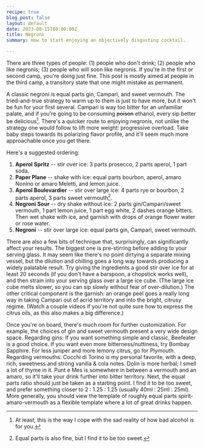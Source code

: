 ```yaml
---
recipe: true
blog_post: false
layout: default
date: 2023-08-15T00:00:00Z
title: Negroni
summary: How to start enjoying an objectively disgusting cocktail.

---
```


There are three types of people: (1) people who don't drink; (2) people who like negronis; (3) people who will soon like negronis. If you're in the first or second camp, you're doing just fine. This post is mostly aimed at people in the third camp, a transitory state that one might mistake as permanent. 

A classic negroni is equal parts gin, Campari, and sweet vermouth. The tried-and-true strategy to warm up to them is just to have more, but it won't be fun for your first several. Campari is way too bitter for an unfamiliar palate, and if you're going to be consuming ~~poison~~ ethanol, every sip better be delicious[^1]. There's a quicker route to enjoying negronis, not unlike the strategy one would follow to lift more weight: progressive overload. Take baby steps towards its polarizing flavor profile, and it'll seem much more approachable once you get there.

Here's a suggested ordering:  
1. **Aperol Spritz** -- stir over ice: 3 parts prosecco, 2 parts aperol, 1 part soda.
2. **Paper Plane** -- shake with ice: equal parts bourbon, aperol, amaro Nonino or amaro Meletti, and lemon juice.
3. **Aperol Boulevardier** -- stir over large ice: 4 parts rye or bourbon, 2 parts aperol, 3 parts sweet vermouth[^2].
4. **Negroni Sour** -- dry shake without ice: 2 parts gin/Campari/sweet vermouth, 1 part lemon juice, 1 part egg white, 2 dashes orange bitters. Then wet shake with ice, and garnish with drops of orange flower water or rose water.
5. **Negroni** -- stir over large ice: equal parts gin, Campari, sweet vermouth.

There are also a few bits of technique that, surprisingly, can significantly affect your results. The biggest one is pre-stirring before adding to your serving glass. It may seem like there's no point dirtying a separate mixing vessel, but the dilution and chilling goes a long way towards producing a widely palatable result. Try giving the ingredients a good stir over ice for at least 20 seconds (if you don't have a barspoon, a chopstick works well), and then strain into your serving glass over a large ice cube. (The large ice cube melts slower, so you can sip slowly without fear of over-dilution.) The other critical component is the garnish: an orange peel goes a really long way in taking Campari out of acrid territory and into the bright, citrusy regime. (Watch a couple videos if you're not quite sure how to express the citrus oils, as this also makes a big difference.)

Once you're on board, there's much room for further customization. For example, the choices of gin and sweet vermouth present a very wide design space. Regarding gins: If you want something simple and classic, Beefeater is a good choice. If you want even more bitterness/nuttiness, try Bombay Sapphire. For less juniper and more lemony citrus, go for Plymouth. Regarding vermouths: Cocchi di Torino is my personal favorite, with a deep, rich, sweetness and strong vanilla & cola notes. Dolin is more herbal; I smell a lot of thyme in it. Punt e Mes is somewhere in between a vermouth and an amaro, so it'll take your drink further into bitter territory. Next, the equal parts ratio should just be taken as a starting point. I find it to be too sweet, and prefer something closer to 2 : 1.25 : 1.25 (usually 40ml : 25ml : 25ml). More generally, you should view the template of roughly equal parts spirit-amaro-vermouth as a flexible template where a lot of great drinks happen.

[^1]: At least, this is the way I cope with the sad reality of how bad alcohol is for you.
[^2]: Equal parts is also fine, but I find it to be too sweet.

